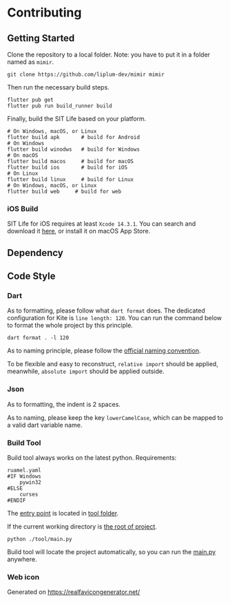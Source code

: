# Contributing

## Getting Started

Clone the repository to a local folder.
Note: you have to put it in a folder named as `mimir`.

``` shell
git clone https://github.com/liplum-dev/mimir mimir
```

Then run the necessary build steps.

``` shell
flutter pub get
flutter pub run build_runner build
```

Finally, build the SIT Life based on your platform.

```shell
# On Windows, macOS, or Linux
flutter build apk       # build for Android
# On Windows
flutter build winodws   # build for Windows
# On macOS
flutter build macos     # build for macOS
flutter build ios       # build for iOS
# On Linux
flutter build linux     # build for Linux
# On Windows, macOS, or Linux
flutter build web     # build for web
```

### iOS Build

SIT Life for iOS requires at least `Xcode 14.3.1`.
You can search and download it [here](https://developer.apple.com/download/all/?q=Xcode),
or install it on macOS App Store.

## Dependency

## Code Style

### Dart

As to formatting, please follow what `dart format` does.
The dedicated configuration for Kite is `line length: 120`.
You can run the command below to format the whole project by this principle.

```shell
dart format . -l 120
```

As to naming principle, please follow
the [official naming convention](https://dart.dev/guides/language/effective-dart/style).

To be flexible and easy to reconstruct,
`relative import` should be applied, meanwhile, `absolute import` should be applied outside.

### Json

As to formatting, the indent is 2 spaces.

As to naming, please keep the key `lowerCamelCase`,
which can be mapped to a valid dart variable name.

### Build Tool

Build tool always works on the latest python.
Requirements:

```
ruamel.yaml
#IF Windows
    pywin32
#ELSE
    curses
#ENDIF
```

The [entry point](/tool/main.py) is located in [tool folder](/tool).

If the current working directory is [the root of project](..).

```shell
python ./tool/main.py
```

Build tool will locate the project automatically,
so you can run the [main.py](/tool/main.py) anywhere.

### Web icon

Generated on https://realfavicongenerator.net/
